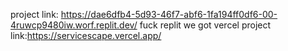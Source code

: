 project link: https://dae6dfb4-5d93-46f7-abf6-1fa194ff0df6-00-4ruwcp9480iw.worf.replit.dev/
fuck replit
we got vercel
project link:https://servicescape.vercel.app/
